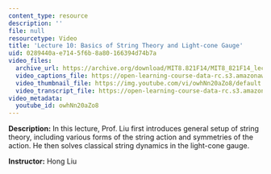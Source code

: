 ```yaml
---
content_type: resource
description: ''
file: null
resourcetype: Video
title: 'Lecture 10: Basics of String Theory and Light-cone Gauge'
uid: 0289440a-e714-5f6b-8a80-166394d74b7a
video_files:
  archive_url: https://archive.org/download/MIT8.821F14/MIT8_821F14_lec10_300k.mp4
  video_captions_file: https://open-learning-course-data-rc.s3.amazonaws.com/8-821-string-theory-and-holographic-duality-fall-2014/833d62dd4f3b503a8fe4757ad37fb200_owhNn20aZo8.vtt
  video_thumbnail_file: https://img.youtube.com/vi/owhNn20aZo8/default.jpg
  video_transcript_file: https://open-learning-course-data-rc.s3.amazonaws.com/8-821-string-theory-and-holographic-duality-fall-2014/78ae51cd912ce2af18cb144b857e3353_owhNn20aZo8.pdf
video_metadata:
  youtube_id: owhNn20aZo8
---
```


**Description:** In this lecture, Prof. Liu first introduces general setup of string theory, including various forms of the string action and symmetries of the action. He then solves classical string dynamics in the light-cone gauge.

**Instructor:** Hong Liu